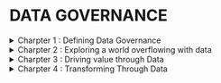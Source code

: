 # DATA GOVERNANCE

<details>
<summary> Charpter 1 : Defining Data Governance </summary>
<br>

## What is Governance
- is manner an entity chooses to oversee the control and direction of an area of interest.
- it takes the form of how decisions are made, regulated and enforced.
  
## What is Data Governance
- Discovery ( what you have )
- Classification - assigning data into categories
- Policy ( What to keep ) - setting guidelines and standards
- Rules - ways to help enforce data policies
- successful data governance also means that data risk can be minimized, data compliance and regulatory requirements can be met with ease.

## Data Governance Vs Data Management
- Data governance is focused on roles and responsibilities, policies, definitions, metrics and lifecycle of data.
- Data management is the technical implementation of data governance.

## DG Vs Information Governance
- DG focuses on data, independent of its meaning.
- IG is concerned with the meaning of the data and its relationship in terms of outcomes and value to the organization, customers and other stakeholders.

## The Value of Data Governance
- main advantages :
  - improved data quality
  - increased data compliance
  - improved data-driven decision-making
  - enhanced business perfomance
  - improved data search
  - reduced risks from data-related issues
  - reduced data management costs
  - established rules for handling data

# Creating a Data Governance Program
- Data governance cycle.

## Developing a Data Governance Framework
### Leadership and Strategy
- Your data governance program must be aligned with the strategy of the organization.
- Data plays a role in many aspects of the organization strategy, including risk management , innovation and operation efficiencies.

### Roles and Responsibilies
- Your data governance will be possible only with right people doing the right things at the right time.
- Each framework includes the identification and assignment of specific roles and responsibilities.

### Policies, Processes and Standards
- This are at the heart of Data governance program and guide responsibilities and support uniformity across organization.
- Each of these must be designed, developed and deployed. depending on size and complexity of the organization.

### Metrics
- Data governance program must have mechanism to measure whether it is delivering the expected results.
- Based on the metrics, you and team can make continuous improvements to ensure program is producing value.

### Tools
- Master Data management
- data catalogs
- search
- security
- integration
- analytics
- Compliance

### Communications and Collaboration
- Ongoing and evolving requirements, high quality communications are key.
- communication such as in-person meetings, emails and workshops.

## Preparing for Data Governance
- forming a team, creating a plan, nuy tools is not enough to implement data governance.
- Data governance requires understanding whether organization is ready to accept it, Being ready to determine which data culture exists.
- Ensure organizations strategy is fully aligned with the proposed program.

## What is data culture?
- refers to shared values, beliefs and practices within an organization that promote data-driven approach to decision-making, innovation and everyday operations.
- data culture is how your organization values data and how it manages and uses it.

### Assessing the Data Culture
- To increase chances of success - understand data culture of your organization and determine how to broaden it and mature it.
- In a data culture, decisions are based on data and the insights they can produce.
- Only make data-drive decisions if the data used is trusted.
- Trust is built when data is high quality, its origin and value are understood and team members know how it can contribute to the goals of the business.
- To start, assess the maturity of your organizations data culture.

## Maturing the Data Culture
- To better prepare the organization for data governance by maturing the data culture.
  - Help leaders communicate the value of data.
  - Provide basic tools and education for data use that include manipulating data, analytics, data cleansing, basic query commands and visualization.
  - Do something to show progress.
  - provide a channel for feedback and positive discussion.
 
  ## Assessing Data Governance Readiness
  - Before begin designing data governance consider determining if organization is ready for data governance program.
  - data governance readiness
    - Tha basic data culture exists
    - Program 100% aligned with business strategy
    - Senior leadership is 100% committed to the program and its goals.
    - Senior Leadership understands this is a strategic, enterprise program
    - The program has the commitment to fund its creation and to maintain it in the long term.
    - You have documented the ROI
    - Legal and compliance teams understand and support the goals of the program
    - Fundemental data skills exist for the data governance journey.
    - The IT organization is capable and resourced to support the program.
</details>


<details>
<summary> Charpter 2 : Exploring a world overflowing with data </summary>
<br>

## Defining Data
### Why all the focus on data?
- Data refers to collections of digitally stored units.
- Data is also defined based on its captured formT.
  - structured : formatted to a set structure, fits nicely intoa table, ready for analysis.
  - unstructure : stored in native format must be processed to be used.
  - semi-structured : Data that contains additional information to enable the native format to be searched and analyzed.

## Welcome to the Zettabyte Era

## From Data to Insight
- The difference between Data and Information
![image](https://github.com/sabelosiba/DataGovernance-Accelerator/assets/88839789/55cd20f0-b597-4ccd-9925-64999f3ed284)

- The journey from data to insight.
![image](https://github.com/sabelosiba/DataGovernance-Accelerator/assets/88839789/b0bfd6c0-c0ff-4e36-b669-fdfca309e814)

## The role of Data in the 21st Century
## Data-Driven Decision Making
## Data as the New Oil
- data must be organized and analyzed to understand patterns, make decisions, identify problems and feed other systems.

## Data Ownership
- describes the rights a person or organization has over one or more data sets.

## Data Architecture
- Enterprise Architecture (EA) is when designing the technical needs of an organization to support its business strategy.
- Using standards and established principles, organizations can analyze, design, plan, and implement the right technologies, policies, and projects to support business goals.
- A subset of EA is data architecture.
- Data architecture is the agreed blueprint for how data supports an organization’s functions and technologies.
- Data architecture supports:
  - ensuring data is available to those who need it and approved to use it.
  - Reducing the complexity of accessing and utilizing data
  - Creating and enforcing data protections to support organizational policies and obligations
  - Adopting and agreeing to daa standards
  - Optimizing the flow and eefient use of data to eliminate bottlenecks and duplication.

  ## The Lifecycle of Data
  1. Creation : Manual or automated data get created internally or externally.
  2. Storage : data must be stored, most likely in database, also database needs a home as local drive, server or cloud service.
  3. Usage : Data may need to be processed to useful. including cleaning it of errors, transforming it to another format and securing access rights
  4. Archival : data not currently used moved to long term term storage system out of production environment. in future can be retrieved and utilized.
  5. Destruction : make data inaccessible and unreadable. it can be physical destruction of a device such as a hard drive.

  *The idea that data is in different states at different times is an essential context of data governance. Depending on the stage of its life, data may be treated differently and have unique requirements.*

## Understanding the impact of Big Data
### The role of the U.S. Census in the information revolution
- d

## Defining Big Data
- Big data is structured and unstructured data that is so massive and complex in scale, that it’s difficult and often impossible to process via traditional data management techniques.
- Define and characterize big data :
  - Volume : the scale of data being produced is unorecedented and requires new tools, skills and processes.
  - Variety : new formats emerg all the time, requires different methods of handling from analysis to security
  - Velocity : data is moving at increasing speed.
  - Variability : The fact that the creation and flow of data are unpredictable.
  - Veracity : The quality, accuracy and truthfulness of large volume of different sets of data differ, causing challenges to data management.
 
### Drivers of Big Data
- the world creating more data each data which is more than all the data created since the dawn of civiliation.

### Consequences of Big Data
- Even assuming data is good quality
  - its not easily accessible
  - its not easy to analyze
- 80% of data is unstructured
- a lot of data has duplicates
- some data is bad, has errors, cannot be trusted

### What about small data?
- spreadsheets, short surveys and go-to lists

### Enter the realm of Smart Data
- Smart has emerged as a new term that defines big data thats been optimally prepared for use to deliver highest usiness value.
- Smart data uses new processes and tools to make the data most useful.
- Analytics applications can use high-quality real-time data generated in a manufacturing setting.
  

</details>


<details>
<summary> Charpter 3 : Driving value through Data </summary>
<br>

## Identifying the roles of data
- its critical to ensure that data is high quality, secure, compliant and accessible to the right peaople at the right time.

## Operations
- Business operations concern with deffirent set of activities to run the day to day needs and drives the mission of an organization.
- Operations use data to make decisions, enable systems to run, and deliver data to internal and external entities.

## Strategy 
- This is creating a plan that supports objectives and goals.
- Understanding the challenges to delivering on the organizations purpose and then agree to solutions.
- Strategy leads to implementation and requires the support of operations to realize its goals.


## Decision Making
- Within organizations, access to large quantity data and information has resulted in quicker and better-quality business decisions.

## Measuring
- Organizations are in a continuous state of measurement, Every observed unit of data contributes to building a picture of the business.
- Data measurements can be quantitative or qualitative.

## Monitoring 
- This is an on going process of collecting and evaluating the performance of item of interest, project or system.
- Monitoring helps to ensure the continuity, stability and reliability of that being supervised.
- The data produced through monitoring feeds reports, reeal-time systems and software-based dashboards.
- monitoring is another process thats converts data into insight
- you have to *measure* something that you want to *monitor* 🤝
-

## Insight management
- begins with gathering and analyzing data from different sources, In order determine wat data process.
- involves designing and creating the most effective manner to communicate findings.

## Reporting
- are online or physical presentations of data and information on some aspect of an organization. e.g sales of a product during specific period
- purpose of reporting is largely about iimporved decision-making.

## Other Roles of Data
- Artificial intelligence (AI) : it is from the data that AI learns patterns and determines probabilities.
- Problem-solving : Data plays a role in how a problem is defined, determine solutions available, evaluate solution to use and measure the success or failure of the solution applied.
- Data reuse : reduces data collection dulication and increase the value of data

## Improving Outcomes with Data

## Approaching Data anas Asswet
- An asset is something owned by a person. organization with expectation to bring economic benefit.
- includes generation of income, reduction of expenses or increase in net worth.
- Asset can be tangible or intangible:
  - tangible ( physical ) : inventory and property.
  - intangible : copyrights
- Data is intangible
- economic value of data :
  - improves operations
  - increases existing revenue
  - reduces risk
  - builds relationships with customers and stakeholders
  - improve quality of products and services.
  - enables innovation

## Data analytics
- Basics steps in data analysis
  ![image](https://github.com/sabelosiba/DataGovernance-Accelerator/assets/88839789/c77c6799-ea38-447e-b7d6-6c7c422efaa5)

- four types of data analytics :
  - Descriptive : It is insight on past performance.
  - Diagnostic : answer to “Why did this happen?” by taking a more in-depth look at data to uncover subtle patterns.
  - Predictive : use techniques to find patterns and make predictions about the future.
  - Prescriptive : focuses on what action should be taken from predicted trends

## Data management
- Data management is the implementation of data governance
- *Data governance is defining the roles, policies, controls and processes for increasing the quality and value of organization data*
- you collect and store data, you are technically managing it.
  
**Who would choose to make decisions based on bad data?**
- Poor data management results in security and compliance issues, error in data sets and low confidence in the quality of data.
- On other hand, good data management result in reduced data security breaches and lower compliance, regulatory and private issues.
- Data management processess involve the collection, storage, organization, maintenance and analytics of an organization.
- responsibilities include data standarduzation, encrytion and archiving.

## Governing Data
- means that some level of control exists to support a related policy.eg back-up daily data and control is documentation.
- The success og=f governing data can be reduced to 3 factors:
  - People : people are defining, designing and maintaning data use. And responsible for quality.
  - Policies : a data policy contains set of adopted rules that handle data in specific condintions and for particular outcomes. policies apply in quality, privacy and security.
  - Metrics : consinde how each policy is measured. Metrics must be in support of both technical and business needs.
</details>

<details>
<summary> Charpter 4 : Transforming Through Data </summary>
<br>
 
## Examining the Broader value of Data
- Data democratization - is the ability of team members to access data they need for their work, without relying on specialists.
- A data silo is data repository controlled by an entity in an organization but not known/shared by other parts of the business.
- data silos reduce collaboration and increase data inconsistencies, also they source of risk including security and regulatory issues.
- data governance helps eliminate data unnecessary data siloes.

## Data catalogs
- *how members can find data*
- method of data discoverability is the creation of an enterprrise data catalog.
- e.g store catalog of product details
- 3 benefits of data catalogs:
  - Finding data : helps users identify and locate data that is useful.
  - Understanding data : answers data questions the purpose and data user
  - Making data more useful : creats visibility, describe value and provides access to information.

- data catalog cointains data about the data called metadata
- 3 types of metadata in a data catalog:
  - Technical metadata : Data about the design of a data set. e.g tables,files names
  - Business metadata : organizational data such as business description, assessment of data quality
  - Operational metadata : Data such as when the data was last accessed, who accessed it and when was it last backed up.
 - Metadata examples : filenames, file locations, data owners & stewards, data descriptions, dates created & last modified, list of database tabkes and views.

- with data catalog, an ot=rganization can :
  - reduce data duplication
  - increase operational effeciencies and innovation
  - understand data quality
  - manage compliance

## From Data to Insight
- actionable data is the most valuable data to an organization.

## Data analytics
- Data analysis is identifying data set. examining it and reporting on findings. its a subset of data analytics
- Dta analytics is science that involves collectiong, cleaning, organization, storing and analyzing data
- The source of data for analytics is one or combination of :
  - First-party data : data that an organization collects.
  - Second-party : obtained from another organization
  - Thrird-party : aggregated data obtained from a provider

## Data Monetization
- data valuation - without a process to place a price on a data set.
- data monetization - is when data provides an economic benefit to an organization
- data valuation is a requirement for data monetization such as selling or licensing data.
- ways to determine data valuation:
  - Cost value method : value is calculated by determining how much it costs to produce,store and replace lost data.
  - Market value approach : value is calculated by researching how comparable data is being priced in open market.
  - Economic value approach : calculated by measuring the impact a data set has on the business bottom line.
  - With-and-without method : claculated by quantifying the impact on cash flow if a data set needs to be replaced.
</details>
